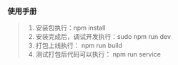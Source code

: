 ### 使用手册
> 1. 安装包执行：npm install
> 2. 安装完成后，调试开发执行：sudo npm run dev
> 3. 打包上线执行： npm run build
> 4. 测试打包后代码可以执行： npm run service